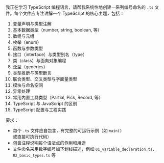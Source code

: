 我正在学习 TypeScript 编程语言，请帮我系统性地创建一系列编号命名的 `.ts` 文件。每个文件应专注讲解一个 TypeScript 的核心主题，包括：

1. 变量声明与类型注解
2. 基本数据类型（number, string, boolean, 等）
3. 数组与元组
4. 枚举（enum）
5. 函数与参数类型
6. 接口（interface）与类型别名（type）
7. 类（class）与面向对象编程
8. 泛型（generics）
9. 类型推断与类型断言
10. 联合类型、交叉类型与字面量类型
11. 模块与命名空间
12. 异常处理
13. 常用内置工具类型（Partial, Pick, Record, 等）
14. TypeScript 与 JavaScript 的区别
15. TypeScript 配置与工程实践

要求：

- 每个 `.ts` 文件应自包含，有完整的可运行示例（如 `main()` 或直接可执行代码）
- 包含注释说明每个语法点的作用和用途
- 文件命名采用数字编号加下划线描述，例如 `01_variable_declaration.ts`、`02_basic_types.ts` 等
